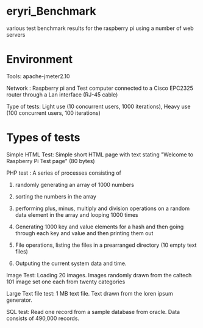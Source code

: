 eryri_Benchmark
===============

various test benchmark results for the raspberry pi using a number of web servers

Environment
==================
Tools: apache-jmeter2.10

Network : Raspberry pi and Test computer connected to a Cisco EPC2325 router through a Lan interface (RJ-45 cable)

Type of tests: Light use (10 concurrent users, 1000 iterations), Heavy use (100 concurrent users, 100 iterations)

Types of tests
===================
Simple HTML Test: Simple short HTML page with text stating "Welcome to Raspberry Pi Test page" (80 bytes) 

PHP test : A series of processes consisting of 

1. randomly generating an array of 1000 numbers 

2. sorting the numbers in the array

3. performing plus, minus, multiply and division operations on a random data element in the array and looping 1000 times

4. Generating 1000 key and value elements for a hash and then going through each key and value and then  printing them out

5. File operations, listing the files in a prearranged directory (10 empty text files)

6. Outputing the current system data and time.

Image Test: Loading 20 images. Images randomly drawn from the caltech 101 image set one each from twenty categories

Large Text file test: 1 MB text file. Text drawn from the loren ipsum generator.

SQL test: Read one record from a sample database from oracle. Data consists of 490,000 records.



